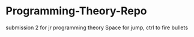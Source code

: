 # Programming-Theory-Repo
submission 2 for jr programming theory
Space for jump, ctrl to fire bullets
